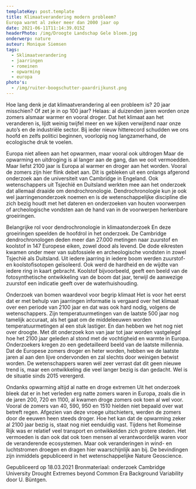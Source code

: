 ```yaml
---
templateKey: post.template
title: Klimaatverandering modern probleem?
Europa warmt al zeker meer dan 2000 jaar op
date: 2021-06-11T11:14:39.015Z
headerPhoto: /img/Droogte Landschap Gele bloem.jpg
onderwerp: nature
auteur: Monique Siemsen
tags:
  - Sklimaatverandering
  - jaarringen
  - romeinen
  - opwarming
  - europa
photo's:
  - /img/ruiter-boogschutter-paardrijkunst.png
---
```

Hoe lang denk je dat klimaatverandering al een probleem is? 20 jaar misschien? Of zet je
in op 100 jaar? Helaas: al duizenden jaren worden onze zomers alsmaar warmer en vooral
droger.
Dat het klimaat aan het veranderen is, lijdt weinig twijfel meer en we kijken verwijtend naar
onze auto’s en de industriële sector. Bij ieder nieuw hitterecord schudden we ons hoofd en
zelfs politici beginnen, voorlopig nog langzamerhand, de ecologische druk te voelen.

Europa niet alleen aan het opwarmen, maar vooral ook uitdrogen
Maar de opwarming en uitdroging is al langer aan de gang, dan we ooit vermoedden.
Maar liefst 2100 jaar is Europa al warmer en droger aan het worden. Vooral de zomers zijn
hier flink debet aan. Dit is gebleken uit een onlangs afgerond onderzoek aan de
universiteit van Cambridge in Engeland. Ook wetenschappers uit Tsjechië en Duitsland
werkten mee aan het onderzoek dat allemaal draaide om dendrochronologie.
Dendrochronologie kun je ook wel jaarringenonderzoek noemen en is de
wetenschappelijke discipline die zich bezig houdt met het dateren en onderzoeken van
houten voorwerpen of archeologische vondsten aan de hand van in de voorwerpen
herkenbare groeiringen.

Belangrijke rol voor dendrochronologie in klimaatonderzoek
En deze groeiringen speelden de hoofdrol in het onderzoek. De Cambridge
dendrochronologen deden meer dan 27.000 metingen naar zuurstof en koolstof in 147
Europese eiken, zowel dood als levend. De dode eikresten kwamen onder meer van
subfossiele en archeologische vondsten in zowel Tsjechië als Duitsland. Uit iedere jaarring
in iedere boom werden zuurstof- en koolstofisotopen geïsoleerd. Ook werd de hardheid en
de wijdte van iedere ring in kaart gebracht. Koolstof bijvoorbeeld, geeft een beeld van de
fotosynthetische ontwikkeling van de boom dat jaar, terwijl de aanwezige zuurstof een
indicatie geeft over de waterhuishouding.

Onderzoek van bomen waardevol voor begrip klimaat
Het is voor het eerst dat er met behulp van jaarringen informatie is vergaard over het
klimaat over een periode van 2100 jaar en dat was ook hard nodig, volgens de
wetenschappers. Zijn temperatuurmetingen van de laatste 500 jaar nog tamelijk accuraat,
als het gaat om de middeleeuwen worden temperatuurmetingen al een stuk lastiger. En
dan hebben we het nog niet over droogte. Met dit onderzoek kon van jaar tot jaar worden
vastgelegd hoe het 2100 jaar geleden al stond met de vochtigheid en warmte in Europa.
Onderzoekers kregen zo een gedetailleerd beeld van de laatste millennia.
Dat de Europese zomers droger en heter worden, hebben we de laatste jaren al aan den
lijve ondervonden en zal slechts door weinigen betwist worden. De wetenschappers waren
wél zeer verrast dat dit geen nieuwe trend is, maar een ontwikkeling die veel langer bezig
is dan gedacht. Wel is de situatie sinds 2015 verergerd.

Ondanks opwarming altijd al natte en droge extremen
Uit het onderzoek bleek dat er in het verleden erg natte zomers waren in Europa, zoals die
in de jaren 200, 720 en 1100, al kwamen droge zomers ook toen al wel voor. Vooral de
zomers van 40, 590, 950 en 1510 hielden niet bepaald over wat betreft regen. Afgezien
van deze vroege uitschieters, werden de zomers door de eeuwen heen steeds droger.
Hoe het kan dat de opwarming zeker al 2100 jaar bezig is, staat nog niet eenduidig vast.
Tijdens het Romeinse Rijk was er relatief veel transport en ontwikkelden zich grotere
steden. Het vermoeden is dan ook dat ook toen mensen al verantwoordelijk waren voor de
veranderende ecosystemen. Maar ook veranderingen in wind- en luchtstromen droegen
en dragen hier waarschijnlijk aan bij. De bevindingen zijn inmiddels gepubliceerd in het
wetenschappelijke Nature Geoscience.

Gepubliceerd op 18.03.2021
Bronmateriaal: onderzoek Cambridge University Drought Extremes beyond Common Era
Background Variability door U. Büntgen.